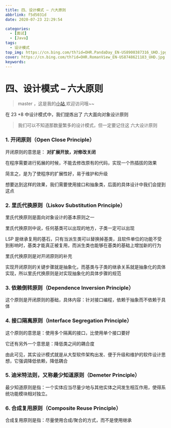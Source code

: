 ```yaml
---
title: 四、设计模式 – 六大原则
abbrlink: f5d5031d
date: 2020-07-23 22:29:54

categories:
  - [面试]
  - [Java]
tags:
  - 设计模式
top_img: https://cn.bing.com/th?id=OHR.PandaDay_EN-US8900387316_UHD.jpg
cover: https://cn.bing.com/th?id=OHR.RomanView_EN-US8748621183_UHD.jpg
keywords:  
---
```

# 四、设计模式 – 六大原则
> master ，这是我的[小站](https://www.tryrun.top),欢迎访问哦~~

在 23 +8 中设计模式中，我们提炼出了 六大面向对象设计原则

> 我们可以不知道那数量繁多的设计模式，但一定要记住这 六大设计原则

### 1. 开闭原则（Open Close Principle）

开闭原则的意思是： **对扩展开放，对修改关闭**

在程序需要进行拓展的时候，不能去修改原有的代码，实现一个热插拔的效果

简言之，是为了使程序的扩展性好，易于维护和升级

想要达到这样的效果，我们需要使用接口和抽象类，后面的具体设计中我们会提到这点

### 2. 里氏代换原则（Liskov Substitution Principle）

里氏代换原则是面向对象设计的基本原则之一

里氏代换原则中说，任何基类可以出现的地方，子类一定可以出现

LSP 是继承复用的基石，只有当派生类可以替换掉基类，且软件单位的功能不受到影响时，基类才能真正被复用，而派生类也能够在基类的基础上增加新的行为

里氏代换原则是对开闭原则的补充

实现开闭原则的关键步骤就是抽象化，而基类与子类的继承关系就是抽象化的具体实现，所以里氏代换原则是对实现抽象化的具体步骤的规范

### 3. 依赖倒转原则（Dependence Inversion Principle）

这个原则是开闭原则的基础，具体内容：针对接口编程，依赖于抽象而不依赖于具体

### 4. 接口隔离原则（Interface Segregation Principle）

这个原则的意思是：使用多个隔离的接口，比使用单个接口要好

它还有另外一个意思是：降低类之间的耦合度

由此可见，其实设计模式就是从大型软件架构出发、便于升级和维护的软件设计思想，它强调降低依赖，降低耦合

### 5. 迪米特法则，又称最少知道原则（Demeter Principle）

最少知道原则是指：一个实体应当尽量少地与其他实体之间发生相互作用，使得系统功能模块相对独立。

### 6. 合成复用原则（Composite Reuse Principle）

合成复用原则是指：尽量使用合成/聚合的方式，而不是使用继承